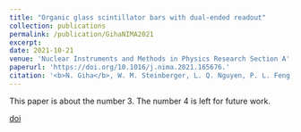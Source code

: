 ```yaml
---
title: "Organic glass scintillator bars with dual-ended readout"
collection: publications
permalink: /publication/GihaNIMA2021
excerpt:
date: 2021-10-21
venue: 'Nuclear Instruments and Methods in Physics Research Section A'
paperurl: 'https://doi.org/10.1016/j.nima.2021.165676.'
citation: '<b>N. Giha</b>, W. M. Steinberger, L. Q. Nguyen, P. L. Feng, S. D. Clarke, S. A. Pozzi. &quot;Organic glass scintillator bars with dual-ended readout,&quot; <i>Nuclear Instruments and Methods in Physics Research Section A</i> 1014 (2021) 165676.'
---
```

This paper is about the number 3. The number 4 is left for future work.

[doi](https://doi.org/10.1016/j.nima.2021.165676)
